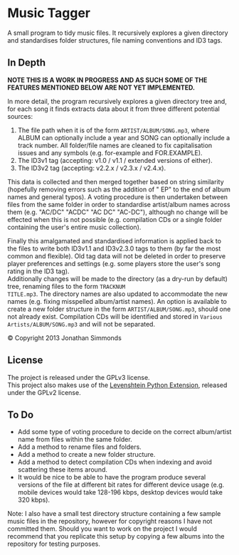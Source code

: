 Music Tagger
============

A small program to tidy music files. It recursively explores a given directory and standardises 
folder structures, file naming conventions and ID3 tags.


In Depth
--------
**NOTE THIS IS A WORK IN PROGRESS AND AS SUCH SOME OF THE FEATURES MENTIONED BELOW ARE NOT YET 
IMPLEMENTED.**

In more detail, the program recursively explores a given directory tree and, for each song it finds 
extracts data about it from three different potential sources:

1. The file path when it is of the form <code>ARTIST/ALBUM/SONG.mp3</code>, where ALBUM can optionally include 
   a year and SONG can optionally include a track number. All folder/file names are cleaned to fix 
   capitalisation issues and any symbols (e.g. for-example and FOR.EXAMPLE).
2. The ID3v1 tag (accepting: v1.0 / v1.1 / extended versions of either).
3. The ID3v2 tag (accepting: v2.2.x / v2.3.x / v2.4.x).

This data is collected and then merged together based on string similarity (hopefully removing 
errors such as the addition of " EP" to the end of album names and general typos). A voting 
procedure is then undertaken between files from the same folder in order to standardise artist/album 
names across them (e.g. "AC/DC" "ACDC" "AC DC" "AC-DC"), although no change will be effected when 
this is not possible (e.g. compilation CDs or a single folder containing the user's entire music 
collection).

Finally this amalgamated and standardised information is applied back to the files to write both 
ID3v1.1 and ID3v2.3.0 tags to them (by far the most common and flexible). Old tag data will not be 
deleted in order to preserve player preferences and settings (e.g. some players store the user's 
song rating in the ID3 tag).  
Additionally changes will be made to the directory (as a dry-run by default) tree, renaming files to
the form <code>TRACKNUM TITLE.mp3</code>. The directory names are also updated to accommodate the new names 
(e.g. fixing misspelled album/artist names). An option is available to create a new folder structure
in the form <code>ARTIST/ALBUM/SONG.mp3</code>, should one not already exist. Compilation CDs will be 
identified and stored in <code>Various Artists/ALBUM/SONG.mp3</code> and will not be separated.

&copy; Copyright 2013 Jonathan Simmonds


License
-------
The project is released under the GPLv3 license.  
This project also makes use of the [Levenshtein Python Extension], released under the GPLv2 license.

[Levenshtein Python Extension]: http://code.google.com/p/pylevenshtein/ "Levenshtein Python Extensions at Google Code"


To Do
-----
- Add some type of voting procedure to decide on the correct album/artist name from files within the
  same folder.
- Add a method to rename files and folders.
- Add a method to create a new folder structure.
- Add a method to detect compilation CDs when indexing and avoid scattering these items around.
- It would be nice to be able to have the program produce several versions of the file at different 
bit rates for different device usage (e.g. mobile devices would take 128-196 kbps, desktop devices 
would take 320 kbps).

Note: I also have a small test directory structure containing a few sample music files in the 
repository, however for copyright reasons I have not committed them. Should you want to work on the 
project I would recommend that you replicate this setup by copying a few albums into the repository 
for testing purposes.
